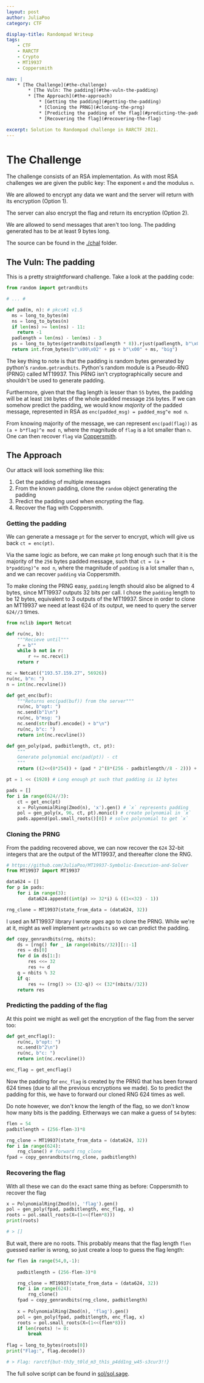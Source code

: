 ```yaml
---
layout: post
author: JuliaPoo
category: CTF

display-title: Randompad Writeup
tags:
    - CTF
    - RARCTF
    - Crypto
    - MT19937
    - Coppersmith

nav: |
    * [The Challenge](#the-challenge)
        * [The Vuln: The padding](#the-vuln-the-padding)
        * [The Approach](#the-approach)
            * [Getting the padding](#getting-the-padding)
            * [Cloning the PRNG](#cloning-the-prng)
            * [Predicting the padding of the flag](#predicting-the-padding-of-the-flag)
            * [Recovering the flag](#recovering-the-flag)

excerpt: Solution to Randompad challenge in RARCTF 2021.
---
```


# The Challenge

The challenge consists of an RSA implementation. As with most RSA challenges we are given the public key: The exponent `e` and the modulus `n`.

We are allowed to encrypt any data we want and the server will return with its encryption (Option 1).

The server can also encrypt the flag and return its encryption (Option 2).

We are allowed to send messages that aren't too long. The padding generated has to be at least 9 bytes long.

The source can be found in the [./chal](./chal) folder.

## The Vuln: The padding

This is a pretty straightforward challenge. Take a look at the padding code:

```python
from random import getrandbits

# ... #

def pad(m, n): # pkcs#1 v1.5
  ms = long_to_bytes(m)
  ns = long_to_bytes(n)
  if len(ms) >= len(ns) - 11:
    return -1
  padlength = len(ns) - len(ms) - 3
  ps = long_to_bytes(getrandbits(padlength * 8)).rjust(padlength, b"\x00")
  return int.from_bytes(b"\x00\x02" + ps + b"\x00" + ms, "big")
```

The key thing to note is that the padding is random bytes generated by python's `random.getrandbits`. Python's random module is a Pseudo-RNG (PRNG) called MT19937. This PRNG isn't cryptographically secure and shouldn't be used to generate padding.

Furthermore, given that the flag length is lesser than `55` bytes, the padding will be at least `198` bytes of the whole padded message `256` bytes. If we can somehow predict the padding, we would know _majority_ of the padded message, represented in RSA as `enc(padded_msg) = padded_msg^e mod n`.

From knowing majority of the message, we can represent `enc(pad(flag))` as `(a + b*flag)^e mod n`, where the magnitude of `flag` is a lot smaller than `n`. One can then recover `flag` via [Coppersmith](https://en.wikipedia.org/wiki/Coppersmith_method).

## The Approach

Our attack will look something like this:

1. Get the padding of multiple messages
2. From the known padding, clone the `random` object generating the padding
3. Predict the padding used when encrypting the flag.
4. Recover the flag with Coppersmith.

### Getting the padding

We can generate a message `pt` for the server to encrypt, which will give us back `ct = enc(pt)`.

Via the same logic as before, we can make `pt` long enough such that it is the majority of the `256` bytes padded message, such that `ct = (a + b*padding)^e mod n`, where the magnitude of `padding` is a lot smaller than `n`, and we can recover `padding` via Coppersmith.

To make cloning the PRNG easy, `padding` length should also be aligned to 4 bytes, since MT19937 outputs 32 bits per call. I chose the `padding` length to be 12 bytes, equivalent to 3 outputs of the MT19937. Since in order to clone an MT19937 we need at least 624 of its output, we need to query the server `624//3` times.

```python
from nclib import Netcat

def ru(nc, b):
    """Recieve until"""
    r = b""
    while b not in r:
        r += nc.recv(1)
    return r

nc = Netcat(("193.57.159.27", 56926))
ru(nc, b"n: ")
n = int(nc.recvline())

def get_enc(buf):
    """Returns enc(pad(buf)) from the server"""
    ru(nc, b"opt: ")
    nc.send(b"1\n")
    ru(nc, b"msg: ")
    nc.send(str(buf).encode() + b"\n")
    ru(nc, b"c: ")
    return int(nc.recvline())

def gen_poly(pad, padbitlength, ct, pt):
    """
    Generate polynomial enc(pad(pt)) - ct
    """
    return ((2<<(8*254)) + (pad * 2^(8*(256 - padbitlength//8 - 2))) + pt)^e - ct

pt = 1 << (1920) # Long enough pt such that padding is 12 bytes

pads = []
for i in range(624//3):
    ct = get_enc(pt)
    x = PolynomialRing(Zmod(n), 'x').gen() # `x` represents padding
    pol = gen_poly(x, 96, ct, pt).monic() # create polynomial in `x`
    pads.append(pol.small_roots()[0]) # solve polynomial to get `x`
```

### Cloning the PRNG

From the padding recovered above, we can now recover the `624` 32-bit integers that are the output of the MT19937, and thereafter clone the RNG.

```python
# https://github.com/JuliaPoo/MT19937-Symbolic-Execution-and-Solver
from MT19937 import MT19937

data624 = []
for p in pads:
    for i in range(3):
        data624.append((int(p) >> 32*i) & ((1<<32) - 1))

rng_clone = MT19937(state_from_data = (data624, 32))
```

I used an MT19937 library I wrote _ages_ ago to clone the PRNG. While we're at it, might as well implement `getrandbits` so we can predict the padding.

```python
def copy_genrandbits(rng, nbits):
    ds = [rng() for _ in range(nbits//32)][::-1]
    res = ds[0]
    for d in ds[1:]:
        res <<= 32
        res += d
    q = nbits % 32
    if q:
        res += (rng() >> (32-q)) << (32*(nbits//32))
    return res
```


### Predicting the padding of the flag

At this point we might as well get the encryption of the flag from the server too:

```python
def get_encflag():
    ru(nc, b"opt: ")
    nc.send(b"2\n")
    ru(nc, b"c: ")
    return int(nc.recvline())

enc_flag = get_encflag()
```

Now the padding for `enc_flag` is created by the PRNG that has been forward 624 times (due to all the previous encryptions we made). So to predict the padding for this, we have to forward our cloned RNG 624 times as well.

Do note however, we don't know the length of the flag, so we don't know how many bits is the padding. Eitherways we can make a guess of `54` bytes:

```python
flen = 54
padbitlength = (256-flen-3)*8

rng_clone = MT19937(state_from_data = (data624, 32))
for i in range(624):
    rng_clone() # forward rng_clone
fpad = copy_genrandbits(rng_clone, padbitlength)
```

### Recovering the flag

With all these we can do the exact same thing as before: Coppersmith to recover the flag

```python
x = PolynomialRing(Zmod(n), 'flag').gen()
pol = gen_poly(fpad, padbitlength, enc_flag, x)
roots = pol.small_roots(X=(1<<(flen*8)))
print(roots)

# > []
```

But wait, there are no roots. This probably means that the flag length `flen` guessed earlier is wrong, so just create a loop to guess the flag length:

```python
for flen in range(54,0,-1):
    
    padbitlength = (256-flen-3)*8

    rng_clone = MT19937(state_from_data = (data624, 32))
    for i in range(624):
        rng_clone()
    fpad = copy_genrandbits(rng_clone, padbitlength)
    
    x = PolynomialRing(Zmod(n), 'flag').gen()
    pol = gen_poly(fpad, padbitlength, enc_flag, x)
    roots = pol.small_roots(X=(1<<(flen*8)))
    if len(roots) != 0:
        break
        
flag = long_to_bytes(roots[0])
print("Flag:", flag.decode())

# > Flag: rarctf{but-th3y_t0ld_m3_th1s_p4dd1ng_w45-s3cur3!!}
```

The full solve script can be found in [sol/sol.sage](sol/sol.sage).


